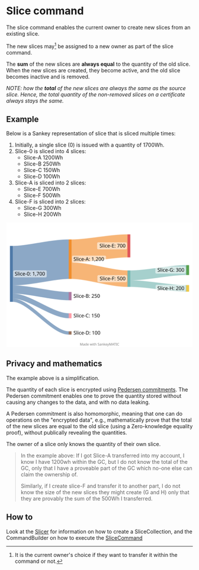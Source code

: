 
# Slice command

The slice command enables the current owner to create new slices from an existing slice.

The new slices may[^may] be assigned to a new owner as part of the slice command.

[^may]: It is the current owner's choice if they want to transfer it within the command or not.

The **sum** of the new slices are **always equal** to the quantity of the old slice.
When the new slices are created, they become active, and the old slice becomes inactive and is removed.

*NOTE: how the **total** of the new slices are always the same as the source slice. Hence, the total quantity of the non-removed slices on a certificate always stays the same.*

## Example

Below is a Sankey representation of slice that is sliced multiple times:
1. Initially, a single slice (0) is issued with a quantity of 1700Wh.
2. Slice-0 is sliced into 4 slices:
   - Slice-A 1200Wh
   - Slice-B 250Wh
   - Slice-C 150Wh
   - Slice-D 100Wh
3. Slice-A is sliced into 2 slices:
   - Slice-E 700Wh
   - Slice-F 500Wh
4. Slice-F is sliced into 2 slices:
   - Slice-G 300Wh
   - Slice-H 200Wh

![Sankey diagram of GC Slices](slice_sankey.svg)
<!-- https://sankeymatic.com/build/
Slice-0 [1200] Slice-A

Slice-A [700] Slice-E
Slice-A [500] Slice-F

Slice-F [300] Slice-G
Slice-F [200] Slice-H

Slice-0 [250] Slice-B
Slice-0 [150] Slice-C
Slice-0 [100] Slice-D
-->

## Privacy and mathematics

The example above is a simplification.

The quantity of each slice is encrypted using [Pedersen commitments](../../pedersen-commitments.md).
The Pedersen commitment enables one to prove the quantity stored without causing any changes to the data, and with no data leaking.

A Pedersen commitment is also homomorphic, meaning that one can do operations on the "encrypted data", 
e.g., mathematically prove that the total of the new slices are equal to the old slice (using a Zero-knowledge equality proof), 
without publically revealing the quantities.

The owner of a slice only knows the quantity of their own slice.

> In the example above:
> If I got Slice-A transferred into my account,
> I know I have 1200wh within the GC, but I do not know the total of the GC, only that I have a proveable part of the GC which no-one else can claim the ownership of.
>
> Similarly, if I create slice-F and transfer it to another part,
> I do not know the size of the new slices they might create (G and H) only that they are provably the sum of the 500Wh I transferred.

## How to

Look at the [Slicer](xref:ProjectOrigin.Electricity.Client.Slicer) for information on how to create a SliceCollection,
and the CommandBuilder on how to execute the [SliceCommand](xref:ProjectOrigin.Electricity.Client.ElectricityCommandBuilder.SliceCertificate(ProjectOrigin.Electricity.Client.Models.FederatedCertifcateId,ProjectOrigin.Electricity.Client.Models.SliceCollection,Key))
